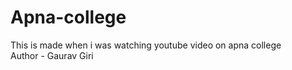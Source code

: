 # Apna-college
This is made when i was watching youtube video on apna college 
<br>
Author - Gaurav Giri
